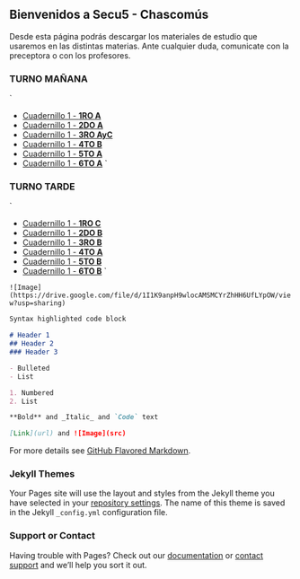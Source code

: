 ## Bienvenidos a Secu5 - Chascomús

Desde esta página podrás descargar los materiales de estudio que usaremos en las distintas materias. Ante cualquier duda, comunicate con la preceptora o con los profesores.

### TURNO MAÑANA
`
- [Cuadernillo 1 - **1RO A**](https://drive.google.com/file/d/1Lr21Ant4kJHbyhJflnGQ_5y6eNWyT7Mt/view?usp=sharing)
- [Cuadernillo 1 - **2DO A**](https://drive.google.com/file/d/14p607GX82CrEtkFzoSGaoMpT68LQqcBc/view?usp=sharing)
- [Cuadernillo 1 - **3RO AyC**](https://drive.google.com/file/d/1ZDM_oQqxWSvcaBadXrVWbEUzVstYsA9Z/view?usp=sharing)
- [Cuadernillo 1 - **4TO B**](https://drive.google.com/file/d/1cnylcHJIupAaDUZmzQ2MpO5PlzQ4-ZWO/view?usp=sharing)
- [Cuadernillo 1 - **5TO A**](https://drive.google.com/file/d/12qFtuRFK__KA15H39xQ5Mc69OId-C644/view?usp=sharing)
- [Cuadernillo 1 - **6TO A**](https://drive.google.com/file/d/1y0B5-c6IfeIbzrhldAa-m4HdshSlbZX1/view?usp=sharing)
`


### TURNO TARDE
`
- [Cuadernillo 1 - **1RO C**](https://drive.google.com/file/d/1Lr21Ant4kJHbyhJflnGQ_5y6eNWyT7Mt/view?usp=sharing)
- [Cuadernillo 1 - **2DO B**](https://drive.google.com/file/d/1kQRg10iTwjJ5oOuO6ndvKqOpWzLCTbaN/view?usp=sharing)
- [Cuadernillo 1 - **3RO B**](https://drive.google.com/file/d/1KFy_q7-5rVJI6-0tA6nsYHfyzQzCx3vz/view?usp=sharing)
- [Cuadernillo 1 - **4TO A**](https://drive.google.com/file/d/1CudYHs8sGSm4l8I_UyIirbaJ2SgWquxA/view?usp=sharing)
- [Cuadernillo 1 - **5TO B**](https://drive.google.com/file/d/1C996h9Xej-rky3XzfzcSkNQDRZPUDuVr/view?usp=sharing)
- [Cuadernillo 1 - **6TO B**](https://drive.google.com/file/d/19N9ow0jMRZuIdZBYiVuBnMK1-GJtIgcB/view?usp=sharing)
`

`
![Image](https://drive.google.com/file/d/1I1K9anpH9wlocAMSMCYrZhHH6UfLYpOW/view?usp=sharing)
`

```markdown
Syntax highlighted code block

# Header 1
## Header 2
### Header 3

- Bulleted
- List

1. Numbered
2. List

**Bold** and _Italic_ and `Code` text

[Link](url) and ![Image](src)
```

For more details see [GitHub Flavored Markdown](https://guides.github.com/features/mastering-markdown/).

### Jekyll Themes

Your Pages site will use the layout and styles from the Jekyll theme you have selected in your [repository settings](https://github.com/secu5/cuadernillos/settings). The name of this theme is saved in the Jekyll `_config.yml` configuration file.

### Support or Contact

Having trouble with Pages? Check out our [documentation](https://docs.github.com/categories/github-pages-basics/) or [contact support](https://support.github.com/contact) and we’ll help you sort it out.
